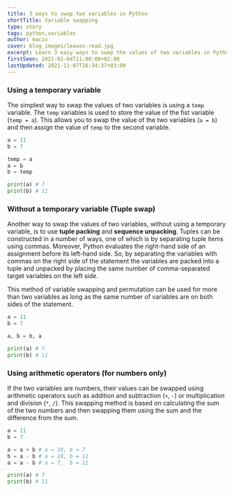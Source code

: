 ```yaml
---
title: 3 ways to swap two variables in Python
shortTitle: Variable swapping
type: story
tags: python,variables
author: maciv
cover: blog_images/leaves-read.jpg
excerpt: Learn 3 easy ways to swap the values of two variables in Python.
firstSeen: 2021-02-04T11:00:00+02:00
lastUpdated: 2021-11-07T16:34:37+03:00
---
```


### Using a temporary variable

The simplest way to swap the values of two variables is using a `temp` variable. The `temp` variables is used to store the value of the fist variable (`temp = a`). This allows you to swap the value of the two variables (`a = b`) and then assign the value of `temp` to the second variable.

```py
a = 11
b = 7

temp = a
a = b
b = temp

print(a) # 7
print(b) # 11
```

### Without a temporary variable (Tuple swap)

Another way to swap the values of two variables, without using a temporary variable, is to use **tuple packing** and **sequence unpacking**. Tuples can be constructed in a number of ways, one of which is by separating tuple items using commas. Moreover, Python evaluates the right-hand side of an assignment before its left-hand side. So, by separating the variables with commas on the right side of the statement the variables are packed into a tuple and unpacked by placing the same number of comma-separated target variables on the left side.

This method of variable swapping and permutation can be used for more than two variables as long as the same number of variables are on both sides of the statement.

```py
a = 11
b = 7

a, b = b, a

print(a) # 7
print(b) # 11
```

### Using arithmetic operators (for numbers only)

If the two variables are numbers, their values can be swapped using arithmetic operators such as addition and subtraction (`+`, `-`) or multiplication and division (`*`, `/`). This swapping method is based on calculating the sum of the two numbers and then swapping them using the sum and the difference from the sum.

```py
a = 11
b = 7

a = a + b # a = 18, b = 7
b = a - b # a = 18, b = 11
a = a - b # a = 7,  b = 11

print(a) # 7
print(b) # 11
```
